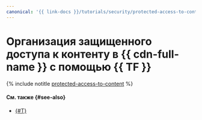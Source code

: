 ```yaml
---
canonical: '{{ link-docs }}/tutorials/security/protected-access-to-content/terraform'
---
```


# Организация защищенного доступа к контенту в {{ cdn-full-name }} с помощью {{ TF }}

{% include notitle [protected-access-to-content](../../../../_tutorials/security/protected-access-to-content-terraform.md) %}

#### См. также {#see-also}

* [{#T}](console.md)